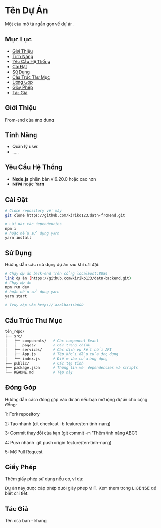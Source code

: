# Tên Dự Án

Một câu mô tả ngắn gọn về dự án.

## Mục Lục

- [Giới Thiệu](#giới-thiệu)
- [Tính Năng](#tính-năng)
- [Yêu Cầu Hệ Thống](#yêu-cầu-hệ-thống)
- [Cài Đặt](#cài-đặt)
- [Sử Dụng](#sử-dụng)
- [Cấu Trúc Thư Mục](#cấu-trúc-thư-mục)
- [Đóng Góp](#đóng-góp)
- [Giấy Phép](#giấy-phép)
- [Tác Giả](#tác-giả)

## Giới Thiệu

From-end của ứng dụng


## Tính Năng

- Quản lý user.
- ......

## Yêu Cầu Hệ Thống

- **Node.js** phiên bản v16.20.0 hoặc cao hơn
- **NPM** hoặc **Yarn**

## Cài Đặt

```bash
# Clone repository về máy
git clone https://github.com/kiriko123/datn-fromend.git

# Cài đặt các dependencies
npm i
# hoặc nếu sử dụng yarn
yarn install

```
## Sử Dụng

Hướng dẫn cách sử dụng dự án sau khi cài đặt:

```bash
# Chạy dự án back-end trên cổng localhost:8080
link dự án (https://github.com/kiriko123/datn-backend.git)
# Chạy dự án
npm run dev
# hoặc nếu sử dụng yarn
yarn start

# Truy cập vào http://localhost:3000
```
## Cấu Trúc Thư Mục

```bash
tên_repo/
├── src/
│   ├── components/   # Các component React
│   ├── pages/        # Các trang chính
│   ├── services/     # Các dịch vụ kết nối API
│   ├── App.js        # Tệp khởi đầu của ứng dụng
│   └── index.js      # Điểm vào của ứng dụng
├── public/           # Các tệp tĩnh
├── package.json      # Thông tin về dependencies và scripts
└── README.md         # Tệp này
```

## Đóng Góp
Hướng dẫn cách đóng góp vào dự án nếu bạn mở rộng dự án cho cộng đồng:

1: Fork repository

2: Tạo nhánh (git checkout -b feature/ten-tinh-nang)

3: Commit thay đổi của bạn (git commit -m 'Thêm tính năng ABC')

4: Push nhánh (git push origin feature/ten-tinh-nang)

5: Mở Pull Request

## Giấy Phép

Thêm giấy phép sử dụng nếu có, ví dụ:

Dự án này được cấp phép dưới giấy phép MIT. Xem thêm trong LICENSE để biết chi tiết.

## Tác Giả
Tên của bạn - khang


